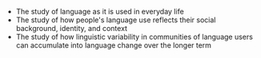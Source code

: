 - The study of language as it is used in everyday life
- The study of how people's language use reflects their social background, identity, and context
- The study of how linguistic variability in communities of language users can accumulate into language change over the longer term
